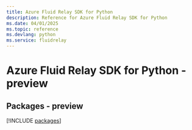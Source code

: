 ```yaml
---
title: Azure Fluid Relay SDK for Python
description: Reference for Azure Fluid Relay SDK for Python
ms.date: 04/01/2025
ms.topic: reference
ms.devlang: python
ms.service: fluidrelay
---
```

# Azure Fluid Relay SDK for Python - preview
## Packages - preview
[!INCLUDE [packages](fluid-relay-index.md)]
